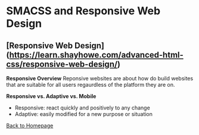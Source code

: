 # SMACSS and Responsive Web Design

## [Responsive Web Design] (https://learn.shayhowe.com/advanced-html-css/responsive-web-design/)

**Responsive Overview**
Reponsive websites are about how do build websites that are suitable for all users regaurdless of the platform they are on.

**Responsive vs. Adaptive vs. Mobile**

- Responsive: react quickly and positively to any change
- Adaptive: easily modified for a new purpose or situation

[Back to Homepage](https://ashcaz.github.io/reading-notes)